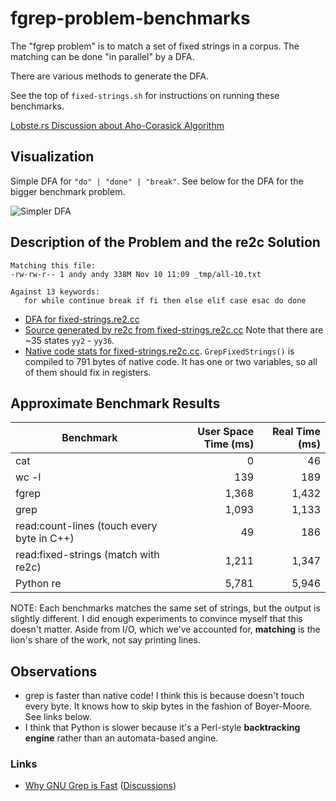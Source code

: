# fgrep-problem-benchmarks

The "fgrep problem" is to match a set of fixed strings in a corpus.  The
matching can be done "in parallel" by a DFA.

There are various methods to generate the DFA.

See the top of `fixed-strings.sh` for instructions on running these benchmarks.

[Lobste.rs Discussion about Aho-Corasick Algorithm](https://lobste.rs/s/fq8uil/aho_corasick)

## Visualization

Simple DFA for `"do" | "done" | "break"`.  See below for the DFA for the bigger
benchmark problem.

![Simpler DFA](https://raw.githubusercontent.com/oilshell/blog-code/master/fgrep-problem-benchmarks/_gen/trie.png)

## Description of the Problem and the re2c Solution

```
Matching this file:
-rw-rw-r-- 1 andy andy 338M Nov 10 11:09 _tmp/all-10.txt

Against 13 keywords:
   for while continue break if fi then else elif case esac do done
```

- [DFA for fixed-strings.re2.cc](//raw.githubusercontent.com/oilshell/blog-code/master/fgrep-problem-benchmarks/_gen/fixed-strings.png)
- [Source generated by
re2c from fixed-strings.re2c.cc](//github.com/oilshell/blog-code/blob/master/fgrep-problem-benchmarks/_gen/fixed-strings.cc)
Note that there are ~35 states `yy2` - `yy36`.
- [Native code stats for
  fixed-strings.re2c.cc](//raw.githubusercontent.com/oilshell/blog-code/master/fgrep-problem-benchmarks/_gen/code-size.txt).
  `GrepFixedStrings()` is compiled to 791 bytes of native code.  It has one or
  two variables, so all of them should fix in registers.

## Approximate Benchmark Results

| Benchmark | User Space Time (ms) | Real Time (ms) |
| --- | ---: | ---: |
| cat | 0 | 46 |
| wc -l | 139 | 189 |
| fgrep | 1,368  | 1,432 |
| grep | 1,093 | 1,133 |
| read:count-lines (touch every byte in C++) | 49 | 186 |
| read:fixed-strings (match with re2c) | 1,211 | 1,347 |
| Python re | 5,781 | 5,946 |

NOTE: Each benchmarks matches the same set of strings, but the output is
slightly different.  I did enough experiments to convince myself that this
doesn't matter.  Aside from I/O, which we've accounted for, **matching** is the
lion's share of the work, not say printing lines.

## Observations

- grep is faster than native code!  I think this is because doesn't touch every
  byte.  It knows how to skip bytes in the fashion of Boyer-Moore.  See links
  below.
- I think that Python is slower because it's a Perl-style **backtracking
  engine** rather than an automata-based angine.

### Links

- [Why GNU Grep is Fast](https://lists.freebsd.org/pipermail/freebsd-current/2010-August/019310.html) ([Discussions](https://news.ycombinator.com/item?id=12351140))


